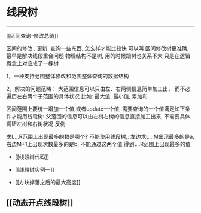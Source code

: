 # 线段树


---
[[区间查询-修改总结]]

区间的修改., 更新, 查询一些东西, 怎么样才能比较快
可以叫 区间修改树更准确, 最早是解决线段重合问题
物理结构不是树, 用的时候跟树也关系不大
只是在逻辑概念上对应成了一棵树


1，一种支持范围整体修改和范围整体查询的数据结构

2，解决的问题范畴：
大范围信息可以只由左、右两侧信息简单加工出，
而不必遍历左右两个子范围的具体状况
比如: 最大值, 最小值, 累加和


区间范围上要统一增加一个值,或者update一个值,
需要查询的一个值满足如下条件才能用线段树:
父范围的信息可以由左树右树的信息直接加工出来, 不需要具体调研左树和右树状况
反例:

求L...R范围上出现最多的数是哪个? 
不能使用线段树,:
左边求L...M出现最多的是a, 右边M+1上出现次数最多的是b, 不能通过这两个值
得到L..R范围上出现最多的值


- [[线段树代码]]

- [[线段树实例一]]
- [[方块掉落之后的最大高度]]


## [[动态开点线段树]]